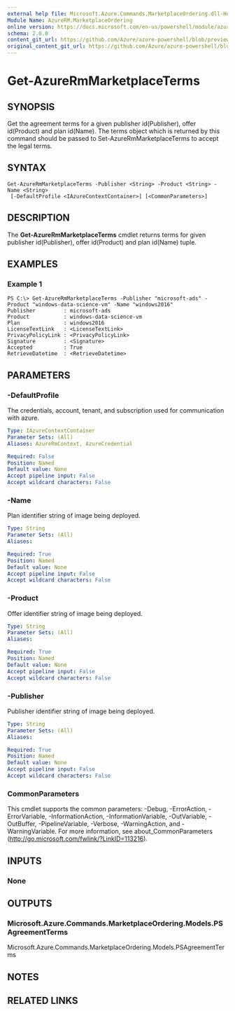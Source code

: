 ```yaml
---
external help file: Microsoft.Azure.Commands.MarketplaceOrdering.dll-Help.xml
Module Name: AzureRM.MarketplaceOrdering
online version: https://docs.microsoft.com/en-us/powershell/module/azurerm.marketplaceordering/get-azurermmarketplaceterms
schema: 2.0.0
content_git_url: https://github.com/Azure/azure-powershell/blob/preview/src/ResourceManager/MarketplaceOrdering/Commands.MarketplaceOrdering/help/Get-AzureRmMarketplaceTerms.md
original_content_git_url: https://github.com/Azure/azure-powershell/blob/preview/src/ResourceManager/MarketplaceOrdering/Commands.MarketplaceOrdering/help/Get-AzureRmMarketplaceTerms.md
---
```


# Get-AzureRmMarketplaceTerms

## SYNOPSIS
Get the agreement terms for a given publisher id(Publisher), offer id(Product) and plan id(Name). The terms object which is returned by this command should be passed to Set-AzureRmMarketplaceTerms to accept the legal terms.

## SYNTAX

```
Get-AzureRmMarketplaceTerms -Publisher <String> -Product <String> -Name <String>
 [-DefaultProfile <IAzureContextContainer>] [<CommonParameters>]
```

## DESCRIPTION
The **Get-AzureRmMarketplaceTerms** cmdlet returns terms for given publisher id(Publisher), offer id(Product) and plan id(Name) tuple.

## EXAMPLES

### Example 1
```
PS C:\> Get-AzureRmMarketplaceTerms -Publisher "microsoft-ads" -Product "windows-data-science-vm" -Name "windows2016"
Publisher         : microsoft-ads
Product           : windows-data-science-vm
Plan              : windows2016
LicenseTextLink   : <LicenseTextLink>
PrivacyPolicyLink : <PrivacyPolicyLink>
Signature         : <Signature>
Accepted          : True
RetrieveDatetime  : <RetrieveDatetime>
```

## PARAMETERS

### -DefaultProfile
The credentials, account, tenant, and subscription used for communication with azure.

```yaml
Type: IAzureContextContainer
Parameter Sets: (All)
Aliases: AzureRmContext, AzureCredential

Required: False
Position: Named
Default value: None
Accept pipeline input: False
Accept wildcard characters: False
```

### -Name
Plan identifier string of image being deployed.

```yaml
Type: String
Parameter Sets: (All)
Aliases: 

Required: True
Position: Named
Default value: None
Accept pipeline input: False
Accept wildcard characters: False
```

### -Product
Offer identifier string of image being deployed.

```yaml
Type: String
Parameter Sets: (All)
Aliases: 

Required: True
Position: Named
Default value: None
Accept pipeline input: False
Accept wildcard characters: False
```

### -Publisher
Publisher identifier string of image being deployed.

```yaml
Type: String
Parameter Sets: (All)
Aliases: 

Required: True
Position: Named
Default value: None
Accept pipeline input: False
Accept wildcard characters: False
```

### CommonParameters
This cmdlet supports the common parameters: -Debug, -ErrorAction, -ErrorVariable, -InformationAction, -InformationVariable, -OutVariable, -OutBuffer, -PipelineVariable, -Verbose, -WarningAction, and -WarningVariable. For more information, see about_CommonParameters (http://go.microsoft.com/fwlink/?LinkID=113216).

## INPUTS

### None

## OUTPUTS

### Microsoft.Azure.Commands.MarketplaceOrdering.Models.PSAgreementTerms
Microsoft.Azure.Commands.MarketplaceOrdering.Models.PSAgreementTerms

## NOTES

## RELATED LINKS

